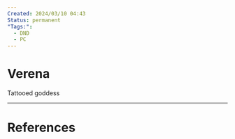 ```yaml
---
Created: 2024/03/10 04:43
Status: permanent
"Tags:":
  - DND
  - PC
---
```

# Verena
Tattooed goddess


---
# References